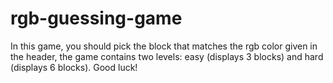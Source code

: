 # rgb-guessing-game
In this game, you should pick the block that matches the rgb color given in the header, the game contains two levels: easy (displays 3 blocks) and hard (displays 6 blocks). Good luck!
